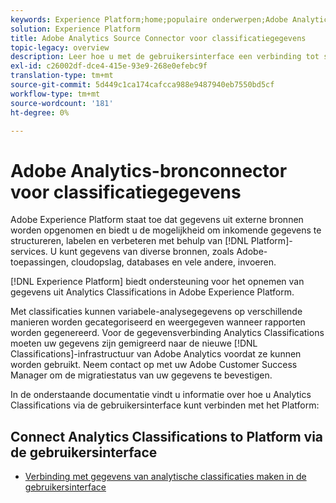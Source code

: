 ```yaml
---
keywords: Experience Platform;home;populaire onderwerpen;Adobe Analytics Classifications Data Connector
solution: Experience Platform
title: Adobe Analytics Source Connector voor classificatiegegevens
topic-legacy: overview
description: Leer hoe u met de gebruikersinterface een verbinding tot stand brengt tussen analytische classificaties en het Platform
exl-id: c26002df-dce4-415e-93e9-268e0efebc9f
translation-type: tm+mt
source-git-commit: 5d449c1ca174cafcca988e9487940eb7550bd5cf
workflow-type: tm+mt
source-wordcount: '181'
ht-degree: 0%

---
```


# Adobe Analytics-bronconnector voor classificatiegegevens

Adobe Experience Platform staat toe dat gegevens uit externe bronnen worden opgenomen en biedt u de mogelijkheid om inkomende gegevens te structureren, labelen en verbeteren met behulp van [!DNL Platform]-services. U kunt gegevens van diverse bronnen, zoals Adobe-toepassingen, cloudopslag, databases en vele andere, invoeren.

[!DNL Experience Platform] biedt ondersteuning voor het opnemen van gegevens uit Analytics Classifications in Adobe Experience Platform.

Met classificaties kunnen variabele-analysegegevens op verschillende manieren worden gecategoriseerd en weergegeven wanneer rapporten worden gegenereerd. Voor de gegevensverbinding Analytics Classifications moeten uw gegevens zijn gemigreerd naar de nieuwe [!DNL Classifications]-infrastructuur van Adobe Analytics voordat ze kunnen worden gebruikt. Neem contact op met uw Adobe Customer Success Manager om de migratiestatus van uw gegevens te bevestigen.

In de onderstaande documentatie vindt u informatie over hoe u Analytics Classifications via de gebruikersinterface kunt verbinden met het Platform:

## Connect Analytics Classifications to Platform via de gebruikersinterface

- [Verbinding met gegevens van analytische classificaties maken in de gebruikersinterface](../../tutorials/ui/create/adobe-applications/classifications.md)
